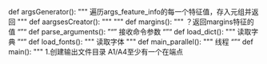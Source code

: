 def argsGenerator():
                    """
                    遍历args_feature_info的每一个特征值，存入元组并返回
                    """
def aargsesCreator():
                    """
                    """
def margins():
            """
            ？返回margins特征的值
            “”“
def parse_arguments():
                    ”“”
                    接收命令参数
                    “”“
def load_dict():
                """
                读取字典
                ”“”
def load_fonts():
                """
                读取字体
                """
def main_parallel():
                """
                线程
                “”“
def main():
            """
            1.创建输出文件目录
A1/A4至少有一个在端点

